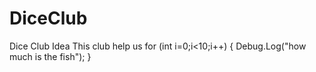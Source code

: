 # DiceClub
Dice Club Idea
This club help us
for (int i=0;i<10;i++)
{
Debug.Log("how much is the fish");
}
